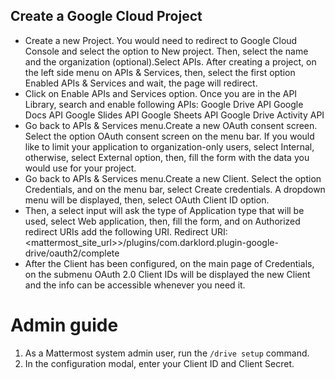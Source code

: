 ## Create a Google Cloud Project

- Create a new Project. You would need to redirect to Google Cloud Console and select the option to New project. Then, select the name and the organization (optional).Select APIs. After creating a project, on the left side menu on APIs & Services, then, select the first option Enabled APIs & Services and wait, the page will redirect.
- Click on Enable APIs and Services option. Once you are in the API Library, search and enable following APIs:
    Google Drive API
    Google Docs API
    Google Slides API
    Google Sheets API
    Google Drive Activity API
- Go back to APIs & Services menu.Create a new OAuth consent screen. Select the option OAuth consent screen on the menu bar. If you would like to limit your application to organization-only users, select Internal, otherwise, select External option, then, fill the form with the data you would use for your project.
- Go back to APIs & Services menu.Create a new Client. Select the option Credentials, and on the menu bar, select Create credentials. A dropdown menu will be displayed, then, select OAuth Client ID option.
- Then, a select input will ask the type of Application type that will be used, select Web application, then, fill the form, and on Authorized redirect URIs add the following URI.
    Redirect URI: <mattermost_site_url>>/plugins/com.darklord.plugin-google-drive/oauth2/complete
- After the Client has been configured, on the main page of Credentials, on the submenu OAuth 2.0 Client IDs will be displayed the new Client and the info can be accessible whenever you need it.

# Admin guide

1. As a Mattermost system admin user, run the ``/drive setup`` command.
2. In the configuration modal, enter your Client ID and Client Secret.


